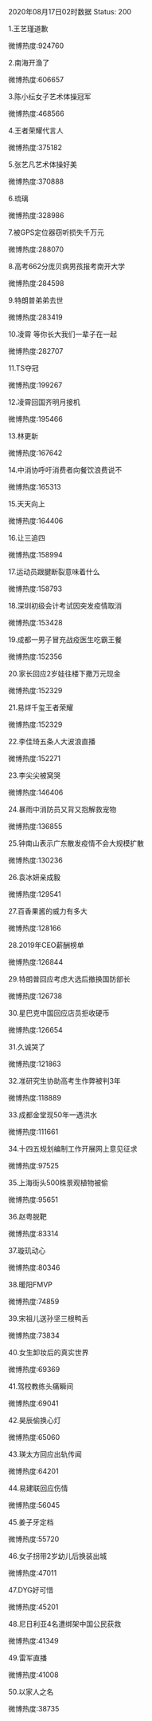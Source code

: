 2020年08月17日02时数据
Status: 200

1.王艺瑾道歉

微博热度:924760

2.南海开渔了

微博热度:606657

3.陈小纭女子艺术体操冠军

微博热度:468566

4.王者荣耀代言人

微博热度:375182

5.张艺凡艺术体操好美

微博热度:370888

6.琉璃

微博热度:328986

7.被GPS定位器窃听损失千万元

微博热度:288070

8.高考662分庞贝病男孩报考南开大学

微博热度:284598

9.特朗普弟弟去世

微博热度:283419

10.凌霄 等你长大我们一辈子在一起

微博热度:282707

11.TS夺冠

微博热度:199267

12.凌霄回国齐明月接机

微博热度:195466

13.林更新

微博热度:167642

14.中消协呼吁消费者向餐饮浪费说不

微博热度:165313

15.天天向上

微博热度:164406

16.让三追四

微博热度:158994

17.运动员跟腱断裂意味着什么

微博热度:158793

18.深圳初级会计考试因突发疫情取消

微博热度:153428

19.成都一男子冒充战疫医生吃霸王餐

微博热度:152356

20.家长回应2岁娃往楼下撒万元现金

微博热度:152329

21.易烊千玺王者荣耀

微博热度:152329

22.李佳琦五条人大波浪直播

微博热度:152271

23.李尖尖被窝哭

微博热度:146406

24.暴雨中消防员又背又抱解救宠物

微博热度:136855

25.钟南山表示广东散发疫情不会大规模扩散

微博热度:130236

26.袁冰妍亲成毅

微博热度:129541

27.百香果酱的威力有多大

微博热度:128166

28.2019年CEO薪酬榜单

微博热度:126844

29.特朗普回应考虑大选后撤换国防部长

微博热度:126738

30.星巴克中国回应店员拒收硬币

微博热度:126654

31.久诚哭了

微博热度:121863

32.准研究生协助高考生作弊被判3年

微博热度:118889

33.成都金堂现50年一遇洪水

微博热度:111661

34.十四五规划编制工作开展网上意见征求

微博热度:97525

35.上海街头500株景观植物被偷

微博热度:95651

36.赵粤脱靶

微博热度:83314

37.璇玑动心

微博热度:80346

38.暖阳FMVP

微博热度:74859

39.宋祖儿送孙坚三根鸭舌

微博热度:73834

40.女生卸妆后的真实世界

微博热度:69369

41.驾校教练头痛瞬间

微博热度:69041

42.昊辰偷换心灯

微博热度:65060

43.瑛太方回应出轨传闻

微博热度:64201

44.易建联回应伤情

微博热度:56045

45.姜子牙定档

微博热度:55720

46.女子拐带2岁幼儿后换装出城

微博热度:47011

47.DYG好可惜

微博热度:45201

48.尼日利亚4名遭绑架中国公民获救

微博热度:41349

49.雷军直播

微博热度:41008

50.以家人之名

微博热度:38735

